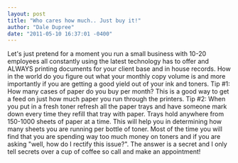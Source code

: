 ```yaml
---
layout: post
title: "Who cares how much.. Just buy it!"
author: "Dale Dupree"
date: "2011-05-10 16:37:01 -0400"
---
```


Let's just pretend for a moment you run a small business with 10-20 employees all constantly using the latest technology has to offer and ALWAYS printing documents for your client base and in house records. How in the world do you figure out what your monthly copy volume is and more importantly if you are getting a good yield out of your ink and toners. Tip #1: How many cases of paper do you buy per month? This is a good way to get a feed on just how much paper you run through the printers. Tip #2: When you put in a fresh toner refresh all the paper trays and have someone mark down every time they refill that tray with paper. Trays hold anywhere from 150-1000 sheets of paper at a time. This will help you in determining how many sheets you are running per bottle of toner. Most of the time you will find that you are spending way too much money on toners and if you are asking "well, how do I rectify this issue?". The answer is a secret and I only tell secrets over a cup of coffee so call and make an appointment!
